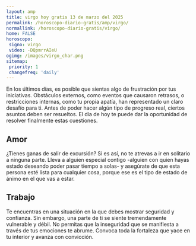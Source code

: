 ```yaml
---
layout: amp
title: virgo hoy gratis 13 de marzo del 2025 
permalink: /horoscopo-diario-gratis/amp/virgo/
normallink: /horoscopo-diario-gratis/virgo/
home: FALSE
horoscopo:
 signo: virgo
 video: -DQpmrrAIeU
ogimg: /images/virgo_char.png
sitemap:
 priority: 1
 changefreq: 'daily'
---
```



En los últimos días, es posible que sientas algo de frustración por tus iniciativas. Obstáculos externos, como eventos que causaron retrasos, o restricciones internas, como tu propia apatía, han representado un claro desafío para ti. Antes de poder hacer algún tipo de progreso real, ciertos asuntos deben ser resueltos. El día de hoy te puede dar la oportunidad de resolver finalmente estas cuestiones.

## Amor

¿Tienes ganas de salir de excursión? Si es así, no te atrevas a ir en solitario a ninguna parte. Lleva a alguien especial contigo -alguien con quien hayas estado deseando poder pasar tiempo a solas- y asegúrate de que esta persona esté lista para cualquier cosa, porque ese es el tipo de estado de ánimo en el que vas a estar.

## Trabajo

Te encuentras en una situación en la que debes mostrar seguridad y confianza. Sin embargo, una parte de ti se siente tremendamente vulnerable y débil. No permitas que la inseguridad que se manifiesta a través de tus emociones te abrume. Convoca toda la fortaleza que yace en tu interior y avanza con convicción.